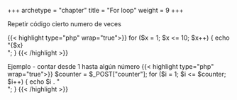 +++
archetype = "chapter"
title = "For loop"
weight = 9
+++

Repetir código cierto numero de veces

{{< highlight  type="php" wrap="true">}}
for ($x = 1; $x <= 10; $x++) {
    echo "{$x} <br>";
}
{{< /highlight >}}

Ejemplo - contar desde 1 hasta algún número
{{< highlight type="php" wrap="true">}}
$counter = $_POST["counter"];
for ($i = 1; $i <= $counter; $i++) {
    echo $i . "<br>";
}
{{< /highlight >}}
